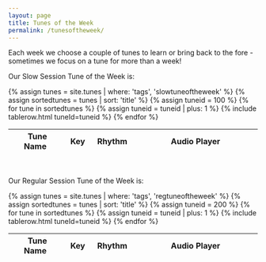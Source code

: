 ```yaml
---
layout: page
title: Tunes of the Week
permalink: /tunesoftheweek/
---
```

<div id="audioPlayer"></div>

<div id="abc-textareas"></div>
<script>
var textAreas = document.getElementById("abc-textareas");
</script>

Each week we choose a couple of tunes to learn or bring back to the fore - sometimes we focus on a tune for more than a week!

Our Slow Session Tune of the Week is:

<div style="overflow-x:auto;">
<table style="width:100%" id="slowtuneoftheweek" class="tablesorter">
<thead>
    <tr>
    <th style="width:25%;">&nbsp;Tune Name&nbsp;</th>
    <th style="width:6%;">&nbsp;Key&nbsp;</th>
    <th style="width:9%;">&nbsp;Rhythm&nbsp;</th>
    <th style="width:60%;">Audio Player</th>
    </tr>
</thead>

<tbody>
{% assign tunes = site.tunes | where: 'tags', 'slowtuneoftheweek' %}
{% assign sortedtunes = tunes | sort: 'title' %}
  {% assign tuneid = 100 %}
  {% for tune in sortedtunes %}
      {% assign tuneid = tuneid | plus: 1 %}
{% include tablerow.html tuneId=tuneid %}
  {% endfor %}
</tbody>
</table>
</div>
<br />

Our Regular Session Tune of the Week is:

<div style="overflow-x:auto;">
<table style="width:100%" id="regtuneoftheweek" class="tablesorter">
<thead>
    <tr>
    <th style="width:25%;">&nbsp;Tune Name&nbsp;</th>
    <th style="width:6%;">&nbsp;Key&nbsp;</th>
    <th style="width:9%;">&nbsp;Rhythm&nbsp;</th>
    <th style="width:60%;">Audio Player</th>
    </tr>
</thead>

<tbody>
{% assign tunes = site.tunes | where: 'tags', 'regtuneoftheweek' %}
{% assign sortedtunes = tunes | sort: 'title' %}
  {% assign tuneid = 200 %}
  {% for tune in sortedtunes %}
      {% assign tuneid = tuneid | plus: 1 %}
{% include tablerow.html tuneId=tuneid %}
  {% endfor %}
</tbody>
</table>
</div>
<br />

<script>
$(document).ready(function() {
    audioPlayer.innerHTML = createAudioPlayer();

    /* turn off sorting on last column */
    $("#recenttunes").tablesorter({headers: { 3:{sorter: false}}});
});
</script>
